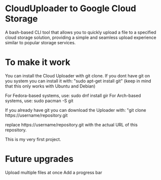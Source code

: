# CloudUploader to Google Cloud Storage
A bash-based CLI tool that allows you to quickly upload a file to a specified cloud storage solution, providing a simple and seamless upload experience similar to popular storage services.

# To make it work
You can install the Cloud Uploader with git clone.
If you dont have git on you system you can install it with: "sudo apt-get install git" (keep in mind that this only works with Ubuntu and Debian)

For Fedora-based systems, use: sudo dnf install gir
For Arch-based systems, use: sudo pacman -S git

If you already have git you can download the Uploader with: "git clone https://username/repository.git

replace https://username/repository.git with the actual URL of this repository.

This is my very first project.

# Future upgrades
Upload multiple files at once
Add a progress bar
